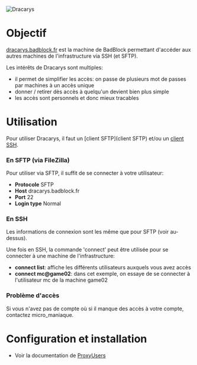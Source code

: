 ![Dracarys](https://tenor.com/view/game-of-thrones-khaleesi-dracarys-daenerys-targaryen-emilia-clarke-gif-4019574)

# Objectif

[dracarys.badblock.fr](dracarys.badblock.fr) est la machine de BadBlock permettant d'accéder aux autres machines de l'infrastructure via SSH (et SFTP).

Les intérêts de Dracarys sont multiples:
*  il permet de simplifier les accès: on passe de plusieurs mot de passes par machines à un accès unique
*  donner / retirer dès accès à quelqu'un devient bien plus simple
*  les accès sont personnels et donc mieux tracables

# Utilisation

Pour utiliser Dracarys, il faut un [client SFTP](client SFTP) et/ou un [client SSH](http://ttyplus.com/multi-tabbed-putty/).

### En SFTP (via FileZilla)

Pour utiliser via SFTP, il suffit de se connecter à votre utilisateur:
* **Protocole** SFTP
* **Host** dracarys.badblock.fr
* **Port** 22
* **Login type** Normal

### En SSH

Les informations de connexion sont les même que pour SFTP (voir au-dessus).

Une fois en SSH, la commande 'connect' peut être utilisée pour se connecter à une machine de l'infrastructure:
* **connect list**: affiche les différents utilisateurs auxquels vous avez accès
* **connect mc@game02**: dans cet exemple, on essaye de se connecter à l'utilisateur mc de la machine game02

### Problème d'accès

Si vous n'avez pas de compte où si il manque des accès à votre compte, contactez micro_maniaque.

# Configuration et installation

*  Voir la documentation de [ProxyUsers](https://lusitania.badblock.fr/backendv2/ProxyUsers)